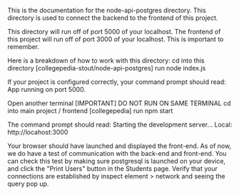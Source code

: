 This is the documentation for the node-api-postgres directory.
This directory is used to connect the backend to the frontend of this project.

This directory will run off of port 5000 of your localhost. 
The frontend of this project will run off of port 3000 of your localhost. This is important to remember.

Here is a breakdown of how to work with this directory: 
cd into this directory [collegepedia-stout/node-api-postgres]
run node index.js

If your project is configured correctly, your command prompt should read:
App running on port 5000.

Open another terminal [IMPORTANT] DO NOT RUN ON SAME TERMINAL
cd into main project / frontend [collegepedia]
run npm start

The command prompt should read: 
Starting the development server...
Local: http://locahost:3000

Your browser should have launched and displayed the front-end.
As of now, we do have a test of communication with the back-end and front-end.
You can check this test by making sure postgresql is launched on your device,
and click the "Print Users" button in the Students page. 
Verify that your connections are established by inspect element > network and seeing the query
pop up. 

